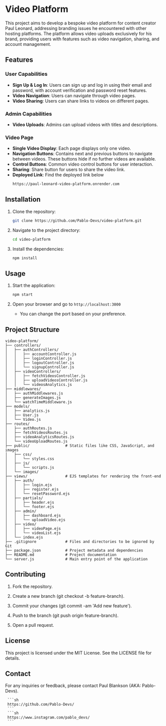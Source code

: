 # Video Platform

This project aims to develop a bespoke video platform for content creator Paul Leonard, addressing branding issues he encountered with other hosting platforms. The platform allows video uploads exclusively for his brand, providing users with features such as video navigation, sharing, and account management.

## Features

### User Capabilities
- **Sign Up & Log In**: Users can sign up and log in using their email and password, with account verification and password reset features.
- **Video Navigation**: Users can navigate through video pages.
- **Video Sharing**: Users can share links to videos on different pages.

### Admin Capabilities
- **Video Uploads**: Admins can upload videos with titles and descriptions.

### Video Page
- **Single Video Display**: Each page displays only one video.
- **Navigation Buttons**: Contains next and previous buttons to navigate between videos. These buttons hide if no further videos are available.
- **Control Buttons**: Common video control buttons for user interaction.
- **Sharing**: Share button for users to share the video link.
- **Deployed Link**: Find the deployed link below
    ```sh
    https://paul-leonard-video-platform.onrender.com
    ```

## Installation

1. Clone the repository:
    ```sh
    git clone https://github.com/Pablo-Devs/video-platform.git
    ```

2. Navigate to the project directory:
    ```sh
    cd video-platform
    ```

3. Install the dependencies:
    ```sh
    npm install
    ```

## Usage 

1. Start the application:
    ```sh
    npm start
    ```

2. Open your browser and go to `http://localhost:3000`
    - You can change the port based on your preference.

## Project Structure

```plaintext
video-platform/
├── controllers/
│   ├── authControllers/
│   │   ├── accountController.js
│   │   ├── loginController.js
│   │   ├── logoutController.js
│   │   └── signupController.js
│   ├── videoControllers/
│   │   ├── fetchVideosController.js
│   │   ├── uploadVideosController.js
│   │   └── videosAnalytics.js
├── middlewares/
│   ├── authMiddlewares.js
│   ├── generateImages.js
│   └── watchTimeMiddleware.js
├── models/
│   ├── analytics.js
│   ├── User.js
│   └── Video.js
├── routes/
│   ├── authRoutes.js
│   ├── fetchVideosRoutes.js
│   ├── videoAnalyticsRoutes.js
│   └── videoUploadRoutes.js
├── public/                # Static files like CSS, JavaScript, and images
│   ├── css/
│   │   └── styles.css
│   ├── js/
│   │   └── scripts.js
│   └── images/
├── views/                 # EJS templates for rendering the front-end
│   ├── auth/
│   │   ├── login.ejs
│   │   ├── register.ejs
│   │   └── resetPassword.ejs
│   ├── partials/
│   │   ├── header.ejs
│   │   └── footer.ejs
│   ├── admin/
│   │   ├── dashboard.ejs
│   │   └── uploadVideo.ejs
│   ├── video/
│   │   ├── videoPage.ejs
│   │   └── videoList.ejs
│   └── index.ejs
├── .gitignore             # Files and directories to be ignored by Git
├── package.json           # Project metadata and dependencies
├── README.md              # Project documentation
└── server.js              # Main entry point of the application
```

## Contributing

1. Fork the repository.

2. Create a new branch (git checkout -b feature-branch).

3. Commit your changes (git commit -am 'Add new feature').

4. Push to the branch (git push origin feature-branch).

5. Open a pull request.

## License

This project is licensed under the MIT License. See the LICENSE file for details.

## Contact

For any inquiries or feedback, please contact Paul Blankson (AKA: Pablo-Devs).

     ```sh
     https://github.com/Pablo-Devs/
     ```
     ```sh
     https://www.instagram.com/pablo_devs/
     ```



